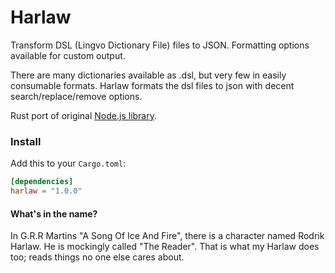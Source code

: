 # Harlaw

Transform DSL (Lingvo Dictionary File) files to JSON. Formatting options available for custom output.

There are many dictionaries available as .dsl, but very few in easily consumable formats. Harlaw formats the dsl files to json with decent search/replace/remove options.

Rust port of original [Node.js library](https://github.com/stscoundrel/harlaw).

### Install

Add this to your `Cargo.toml`:

```toml
[dependencies]
harlaw = "1.0.0"
```


#### What's in the name?

In G.R.R Martins "A Song Of Ice And Fire", there is a character named Rodrik Harlaw. He is mockingly called "The Reader". That is what my Harlaw does too; reads things no one else cares about.
